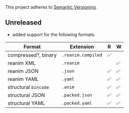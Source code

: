 This project adheres to [Semantic Versioning](https://semver.org/spec/v2.0.0.html).

## Unreleased

- added support for the following formats:

| Format               | Extension          | R   | W   |
|----------------------|--------------------|-----|-----|
| compressed?, binary  | `.reanim.compiled` | ✅   |     |
| reanim XML           | `.reanim`          |     | ✅   |
| reanim JSON          | `.json`            | ✅   | ✅   |
| reanim YAML          | `.yaml`            | ✅   | ✅   |
| structural `bincode` | `.anim`            | ✅   | ✅   |
| structural JSON      | `.packed.json`     | ✅   | ✅   |
| structural YAML      | `.packed.yaml`     | ✅   | ✅   |
